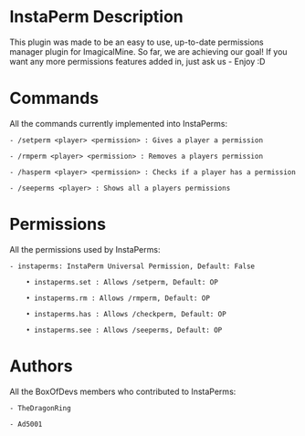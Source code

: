 InstaPerm Description
======================
This plugin was made to be an easy to use, up-to-date permissions manager plugin for ImagicalMine. So far, we are achieving our goal! If you want any more permissions features added in, just ask us - Enjoy :D

Commands
=========
All the commands currently implemented into InstaPerms:

    - /setperm <player> <permission> : Gives a player a permission

    - /rmperm <player> <permission> : Removes a players permission

    - /hasperm <player> <permission> : Checks if a player has a permission

    - /seeperms <player> : Shows all a players permissions

Permissions
===========
All the permissions used by InstaPerms:

    - instaperms: InstaPerm Universal Permission, Default: False

        • instaperms.set : Allows /setperm, Default: OP

        • instaperms.rm : Allows /rmperm, Default: OP

        • instaperms.has : Allows /checkperm, Default: OP

		• instaperms.see : Allows /seeperms, Default: OP

Authors
========
All the BoxOfDevs members who contributed to InstaPerms:

    - TheDragonRing
    
    - Ad5001

